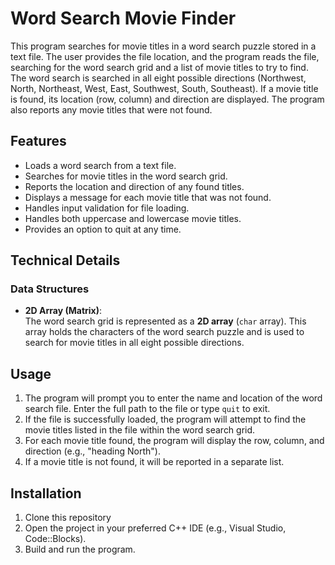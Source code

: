 # Word Search Movie Finder

This program searches for movie titles in a word search puzzle stored in a text file. The user provides the file location, and the program reads the file, searching for the word search grid and a list of movie titles to try to find. The word search is searched in all eight possible directions (Northwest, North, Northeast, West, East, Southwest, South, Southeast). If a movie title is found, its location (row, column) and direction are displayed. The program also reports any movie titles that were not found.

## Features

- Loads a word search from a text file.
- Searches for movie titles in the word search grid.
- Reports the location and direction of any found titles.
- Displays a message for each movie title that was not found.
- Handles input validation for file loading.
- Handles both uppercase and lowercase movie titles.
- Provides an option to quit at any time.
## Technical Details

### Data Structures

- **2D Array (Matrix)**:  
  The word search grid is represented as a **2D array** (`char` array). This array holds the characters of the word search puzzle and is used to search for movie titles in all eight possible directions.


## Usage

1. The program will prompt you to enter the name and location of the word search file. Enter the full path to the file or type `quit` to exit.
2. If the file is successfully loaded, the program will attempt to find the movie titles listed in the file within the word search grid.
3. For each movie title found, the program will display the row, column, and direction (e.g., "heading North").
4. If a movie title is not found, it will be reported in a separate list.


## Installation

1. Clone this repository
2. Open the project in your preferred C++ IDE (e.g., Visual Studio, Code::Blocks).
3. Build and run the program.
